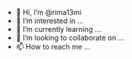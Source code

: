 - 👋 Hi, I’m @rima13mi
- 👀 I’m interested in ...
- 🌱 I’m currently learning ...
- 💞️ I’m looking to collaborate on ...
- 📫 How to reach me ...

<!---
rima13mi/rima13mi is a ✨ special ✨ repository because its `README.md` (this file) appears on your GitHub profile.
You can click the Preview link to take a look at your changes.
--->
